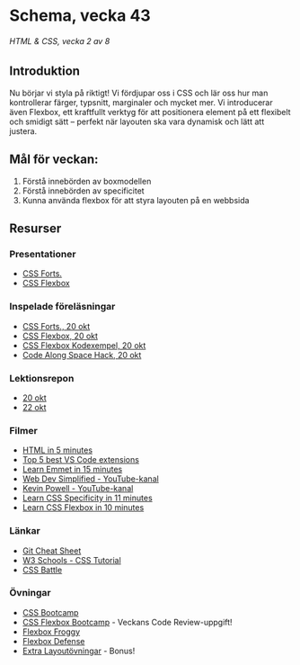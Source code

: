# Schema, vecka 43
###### HTML & CSS, vecka 2 av 8

## Introduktion

Nu börjar vi styla på riktigt! Vi fördjupar oss i CSS och lär oss hur man kontrollerar färger, typsnitt, marginaler och mycket mer. 
Vi introducerar även Flexbox, ett kraftfullt verktyg för att positionera element på ett flexibelt och smidigt sätt – perfekt när layouten ska vara dynamisk och lätt att justera.

## Mål för veckan:
1. Förstå innebörden av boxmodellen
2. Förstå innebörden av specificitet
3. Kunna använda flexbox för att styra layouten på en webbsida


## Resurser

### Presentationer
* [CSS Forts.](https://docs.google.com/presentation/d/1t-h1lSdrLKHYvkS9VsG-4nh9LQuanRj-/edit?usp=sharing&ouid=117251319654116712560&rtpof=true&sd=true)
* [CSS Flexbox](https://docs.google.com/presentation/d/1LffJ7rXANw4686JvXqztcYkCgOCKJ7Q9/edit?usp=sharing&ouid=117251319654116712560&rtpof=true&sd=true)

### Inspelade föreläsningar

* [CSS Forts., 20 okt](https://funet.sharepoint.com/:v:/s/FrontendutvecklareYH-Fe25/EdwQyx9hg29JoCdTvvmPidoBspv_TcXomg-ChZe6ynhugg?e=xHilkd)
* [CSS Flexbox, 20 okt](https://funet.sharepoint.com/:v:/s/FrontendutvecklareYH-Fe25/EZ2WMapjsx9Ajnk4LppwzPIBYj_Q4_igzrofK61k9L4NzQ?e=Xw3uVI)
* [CSS Flexbox Kodexempel, 20 okt](https://funet.sharepoint.com/:v:/s/FrontendutvecklareYH-Fe25/ETzn4b1_nZtLiyOIXDXV7Y8B9rlwm_vfEcsPPEXf2uE2Hg?e=uRBJvd)
* [Code Along Space Hack, 20 okt](https://funet.sharepoint.com/:v:/s/FrontendutvecklareYH-Fe25/EeDGDEikEyVEsgo-f6xcsHoB-wWxXn1FqcaabFcDEUlm1A?e=z0stAC)

### Lektionsrepon

* [20 okt](https://github.com/fu-html-css-fe25/week-43-lecture-20-okt)
* [22 okt](https://github.com/fu-html-css-fe25/week-43-lecture-22-okt)

### Filmer
* [HTML in 5 minutes](https://www.youtube.com/watch?v=salY_Sm6mv4)
* [Top 5 best VS Code extensions](https://www.youtube.com/watch?v=xQcpQfEumQw)
* [Learn Emmet in 15 minutes](https://www.youtube.com/watch?v=V8vizNQKtx0)
* [Web Dev Simplified - YouTube-kanal](https://www.youtube.com/@WebDevSimplified)
* [Kevin Powell - YouTube-kanal](https://www.youtube.com/@KevinPowell)
* [Learn CSS Specificity in 11 minutes](https://www.youtube.com/watch?v=CHyPGSpIhSs)
* [Learn CSS Flexbox in 10 minutes](https://www.youtube.com/watch?v=GteJWhCikCk)

  
### Länkar
* [Git Cheat Sheet](https://gist.github.com/Santosnr6/0741f2c607404f75fea8dc0910ded790)
* [W3 Schools - CSS Tutorial](https://www.w3schools.com/css/)
* [CSS Battle](https://cssbattle.dev/)


### Övningar
* [CSS Bootcamp](https://github.com/fu-html-css-fe25/week-42-exercise-css-bootcamp)
* [CSS Flexbox Bootcamp](https://github.com/fu-html-css-fe25/week-43-exercise-css-flexbox-bootcamp) - Veckans Code Review-uppgift!
* [Flexbox Froggy](https://flexboxfroggy.com/#sv)
* [Flexbox Defense](http://www.flexboxdefense.com/)
* [Extra Layoutövningar](https://github.com/fu-html-css-fe25/week-43-exercise-css-layout) - Bonus!




